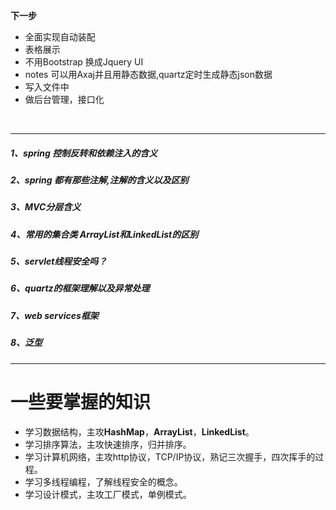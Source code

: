 
**下一步**
- 全面实现自动装配
- 表格展示
- 不用Bootstrap 换成Jquery UI
- notes 可以用Axaj并且用静态数据,quartz定时生成静态json数据
- 写入文件中
- 做后台管理，接口化

<br/>

----------------------------------------------------
##### 1、spring 控制反转和依赖注入的含义
##### 2、spring 都有那些注解,注解的含义以及区别
##### 3、MVC分层含义
##### 4、常用的集合类   ArrayList和LinkedList的区别
##### 5、servlet线程安全吗？
##### 6、quartz的框架理解以及异常处理
##### 7、web services框架
##### 8、泛型


---------------------------------
# 一些要掌握的知识
- 学习数据结构，主攻**HashMap**，**ArrayList**，**LinkedList**。
- 学习排序算法，主攻快速排序，归并排序。
- 学习计算机网络，主攻http协议，TCP/IP协议，熟记三次握手，四次挥手的过程。
- 学习多线程编程，了解线程安全的概念。
- 学习设计模式，主攻工厂模式，单例模式。